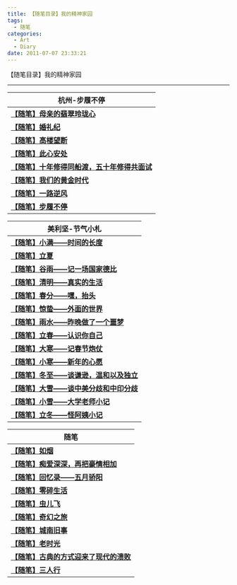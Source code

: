```yaml
---
title: 【随笔目录】我的精神家园
tags:
  - 随笔
categories:
  - Art
  - Diary
date: 2011-07-07 23:33:21
---
```

【随笔目录】我的精神家园
<!-- more -->

***

| 杭州-步履不停                                                                | 
| --------------------------------------------------------------------       | 
| **<a href="/art/diary/hangzhou/20190613-diary-mother-s-house/">【随笔】母亲的翡翠玲珑心</a>**|
| **<a href="/art/diary/hangzhou/20190602-diary-wedding/">【随笔】婚礼纪</a>**|
| **<a href="/art/diary/hangzhou/20190103-diary-gaolouwangduan/">【随笔】高楼望断</a>**|
| **<a href="/art/diary/hangzhou/20181206-diary-settled-heart/">【随笔】此心安处</a>**|
| **<a href="/art/diary/hangzhou/20181120-diary-interview/">【随笔】十年修得同船渡，五十年修得共面试</a>**|
| **<a href="/art/diary/hangzhou/【随笔】我们的黄金时代/">【随笔】我们的黄金时代</a>**|
| **<a href="/art/diary/hangzhou/【随笔】一路逆风/">【随笔】一路逆风</a>**|
| **<a href="/art/diary/hangzhou/【随笔】步履不停/">【随笔】步履不停</a>**|


| 美利坚-节气小札                                                              | 
| --------------------------------------------------------------------       | 
| **<a href="/art/diary/solar-term-us/【随笔】小满/">【随笔】小满——时间的长度</a>**|
| **<a href="/art/diary/solar-term-us/【随笔】立夏/">【随笔】立夏</a>** |
| **<a href="/art/diary/solar-term-us/【随笔】谷雨/">【随笔】谷雨——记一场国家德比</a>** |
| **<a href="/art/diary/solar-term-us/【随笔】清明/">【随笔】清明——真实的生活</a>**|
| **<a href="/art/diary/solar-term-us/【随笔】春分/">【随笔】春分——嘿，抬头</a>**  |
| **<a href="/art/diary/solar-term-us/【随笔】惊蛰/">【随笔】惊蛰——外面的世界</a>** |
| **<a href="/art/diary/solar-term-us/【随笔】雨水/">【随笔】雨水——昨晚做了一个噩梦</a>**|
| **<a href="/art/diary/solar-term-us/【随笔】立春/">【随笔】立春——认识你自己</a>**|
| **<a href="/art/diary/solar-term-us/【随笔】大寒/">【随笔】大寒——记春节炮仗</a>**|
| **<a href="/art/diary/solar-term-us/【随笔】小寒/">【随笔】小寒——新年的心愿</a>**|
| **<a href="/art/diary/solar-term-us/【随笔】冬至/">【随笔】冬至——谈谦逊，温和以及独立</a>**|
| **<a href="/art/diary/solar-term-us/【随笔】大雪/">【随笔】大雪——谈中美分歧和中印分歧</a>**|
| **<a href="/art/diary/solar-term-us/【随笔】小雪/">【随笔】小雪——大学老师小记</a>**|
| **<a href="/art/diary/solar-term-us/【随笔】立冬/">【随笔】立冬——怪阿姨小记</a>**|

| 随笔                                                                       | 
| --------------------------------------------------------------------      | 
| **<a href="/art/diary/【随笔】如烟/">【随笔】如烟</a>**|
| **<a href="/art/diary/【随笔】痴爱深深-再把豪情相加/">【随笔】痴爱深深，再把豪情相加</a>**|
| **<a href="/art/diary/【随笔】五月骄阳/">【随笔】回忆录——五月骄阳</a>** |
| **<a href="/art/diary/【随笔】零碎生活/">【随笔】零碎生活</a>** |
| **<a href="/art/diary/【随笔】虫儿飞/">【随笔】虫儿飞</a>** |
| **<a href="/art/diary/【随笔】奇幻之旅/">【随笔】奇幻之旅</a>** |
| **<a href="/art/diary/【随笔】城南旧事/">【随笔】城南旧事</a>**|
| **<a href="/art/diary/【随笔】老时光/">【随笔】老时光</a>**| 
| **<a href="/art/diary/【随笔】古典的方式迎来了现代的溃败/">【随笔】古典的方式迎来了现代的溃败</a>**       |
| **<a href="/art/diary/【随笔】三人行/">【随笔】三人行</a>** |    


<br>   









